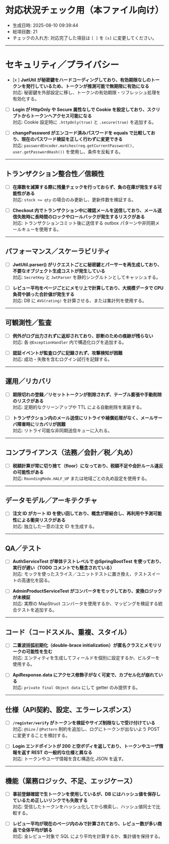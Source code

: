 # 対応状況チェック用（本ファイル向け）

- 生成日時: 2025-08-10 09:39:44
- 総項目数: 21
- チェックの入れ方: 対応完了した項目は `[ ]` を `[x]` に変更してください。

---
# セキュリティ／プライバシー

- [x ] **JwtUtil が秘密鍵をハードコーディングしており、有効期限なしのトークンを発行しているため、トークンが推測可能で無期限に有効になる**  
  対応: 秘密鍵を外部設定に移し、トークンの有効期限・リフレッシュ処理を有効化する。

- [ ] **Login が HttpOnly や Secure 属性なしで Cookie を設定しており、スクリプトからトークンへアクセス可能になる**  
  対応: Cookie 設定時に `.httpOnly(true)` と `.secure(true)` を追加する。

- [ ] **changePassword がエンコード済みパスワードを equals で比較しており、現在のパスワード検証を正しく行わずに変更できる**  
  対応: `passwordEncoder.matches(req.getCurrentPassword(), user.getPasswordHash())` を使用し、条件を反転する。

---

## トランザクション整合性／信頼性

- [ ] **在庫数を減算する際に残量チェックを行っておらず、負の在庫が発生する可能性がある**  
  対応: `stock >= qty` の場合のみ更新し、更新件数を検証する。

- [ ] **Checkout 内でトランザクション中に確認メールを送信しており、メール送信失敗時に長時間のロックやロールバックが発生するリスクがある**  
  対応: トランザクションコミット後に送信する outbox パターンや非同期メールキューを使用する。

---

## パフォーマンス／スケーラビリティ

- [ ] **JwtUtil.parser() がリクエストごとに秘密鍵とパーサーを再生成しており、不要なオブジェクト生成コストが発生している**  
  対応: `SecretKey` と `JwtParser` を静的シングルトンとしてキャッシュする。

- [ ] **レビュー平均をページごとにメモリ上で計算しており、大規模データで CPU 負荷や誤った合計値が発生する**  
  対応: DB に `AVG(rating)` を計算させる、または集計列を使用する。

---

## 可観測性／監査

- [ ] **例外がログ出力されずに返却されており、診断のための痕跡が残らない**  
  対応: 各 `@ExceptionHandler` 内で構造化ログを追加する。

- [ ] **認証イベントが監査ログに記録されず、攻撃検知が困難**  
  対応: 成功・失敗を含むログイン試行を記録する。

---

## 運用／リカバリ

- [ ] **期限切れの登録／リセットトークンが削除されず、テーブル膨張や手動削除のリスクがある**  
  対応: 定期的なクリーンアップや TTL による自動削除を実装する。

- [ ] **トランザクション内のメール送信にリトライや補償処理がなく、メールサーバ障害時にリカバリが困難**  
  対応: リトライ可能な非同期送信キューに入れる。

---

## コンプライアンス（法務／会計／税／丸め）

- [ ] **税額計算が常に切り捨て（floor）になっており、税額不足や会計ルール違反の可能性がある**  
  対応: `RoundingMode.HALF_UP` または地域ごとの丸め設定を使用する。

---

## データモデル／アーキテクチャ

- [ ] **注文 ID がカート ID を使い回しており、概念が密結合し、再利用や予測可能性による衝突リスクがある**  
  対応: 独立した一意の注文 ID を生成する。

---

## QA／テスト

- [ ] **AuthServiceTest が単体テストレベルで @SpringBootTest を使っており、実行が遅い（TODO コメントでも懸念されている）**  
  対応: モックを使ったスライス／ユニットテストに置き換え、テストスイートの高速化を図る。

- [ ] **AdminProductServiceTest がコンバータをモックしており、変換ロジックが未検証**  
  対応: 実際の MapStruct コンバータを使用するか、マッピングを検証する統合テストを追加する。

---

## コード（コードスメル、重複、スタイル）

- [ ] **二重波括弧初期化（double-brace initialization）が匿名クラスとメモリリークの可能性を生む**  
  対応: エンティティを生成してフィールドを個別に設定するか、ビルダーを使用する。

- [ ] **ApiResponse.data にアクセス修飾子がなく可変で、カプセル化が崩れている**  
  対応: `private final Object data` にして getter のみ提供する。

---

## 仕様（API契約、設定、エラーレスポンス）

- [ ] **`/register/verify` がトークンを検証やサイズ制限なしで受け付けている**  
  対応: `@Size` / `@Pattern` 制約を追加し、ログにトークンが出ないよう POST に変更することを検討する。

- [ ] **Login エンドポイントが 200 と空ボディを返しており、トークンやユーザ情報を返す REST の一般的な仕様と異なる**  
  対応: トークンやユーザ情報を含む構造化 JSON を返す。

---

## 機能（業務ロジック、不足、エッジケース）

- [ ] **事前登録確認で生トークンを使用しているが、DB にはハッシュ値を保存しているため正しいリンクでも失敗する**  
  対応: 受信したトークンをハッシュ化してから検索し、ハッシュ値同士で比較する。

- [ ] **レビュー平均が現在のページ内のみで計算されており、レビュー数が多い商品で全体平均が誤る**  
  対応: 全レビュー対象で SQL により平均を計算するか、集計値を保持する。
